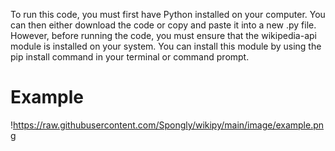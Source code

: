 To run this code, you must first have Python installed on your computer. You can then either download the code or copy and paste it into a new .py file. However, before running the code, you must ensure that the wikipedia-api module is installed on your system. You can install this module by using the pip install command in your terminal or command prompt.

# Example 

!https://raw.githubusercontent.com/Spongly/wikipy/main/image/example.png
